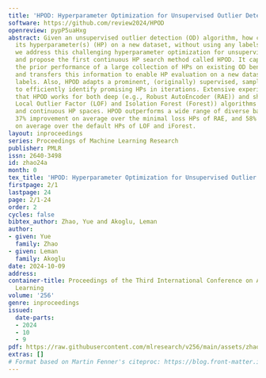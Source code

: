 ```yaml
---
title: 'HPOD: Hyperparameter Optimization for Unsupervised Outlier Detection'
software: https://github.com/review2024/HPOD
openreview: pypP5uaHxg
abstract: Given an unsupervised outlier detection (OD) algorithm, how can we optimize
  its hyperparameter(s) (HP) on a new dataset, without using any labels? In this work,
  we address this challenging hyperparameter optimization for unsupervised OD problem,
  and propose the first continuous HP search method called HPOD. It capitalizes on
  the prior performance of a large collection of HPs on existing OD benchmark datasets,
  and transfers this information to enable HP evaluation on a new dataset without
  labels. Also, HPOD adapts a prominent, (originally) supervised, sampling paradigm
  to efficiently identify promising HPs in iterations. Extensive experiments show
  that HPOD works for both deep (e.g., Robust AutoEncoder (RAE)) and shallow (e.g.,
  Local Outlier Factor (LOF) and Isolation Forest (Forest)) algorithms on discrete
  and continuous HP spaces. HPOD outperforms a wide range of diverse baselines with
  37% improvement on average over the minimal loss HPs of RAE, and 58% and 66% improvement
  on average over the default HPs of LOF and iForest.
layout: inproceedings
series: Proceedings of Machine Learning Research
publisher: PMLR
issn: 2640-3498
id: zhao24a
month: 0
tex_title: 'HPOD: Hyperparameter Optimization for Unsupervised Outlier Detection'
firstpage: 2/1
lastpage: 24
page: 2/1-24
order: 2
cycles: false
bibtex_author: Zhao, Yue and Akoglu, Leman
author:
- given: Yue
  family: Zhao
- given: Leman
  family: Akoglu
date: 2024-10-09
address:
container-title: Proceedings of the Third International Conference on Automated Machine
  Learning
volume: '256'
genre: inproceedings
issued:
  date-parts:
  - 2024
  - 10
  - 9
pdf: https://raw.githubusercontent.com/mlresearch/v256/main/assets/zhao24a/zhao24a.pdf
extras: []
# Format based on Martin Fenner's citeproc: https://blog.front-matter.io/posts/citeproc-yaml-for-bibliographies/
---
```

